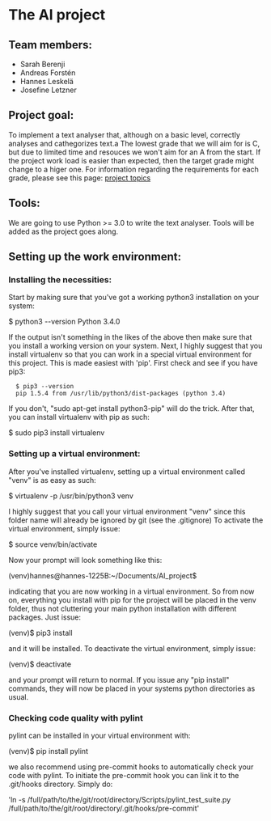  The AI project
================
Team members:
-------------
   * Sarah Berenji
   * Andreas Forstén
   * Hannes Leskelä
   * Josefine Letzner

Project goal:
-------------
To implement a text analyser that, although on a basic level, correctly analyses and cathegorizes text.a
The lowest grade that we will aim for is C, but due to limited time and resouces we won't aim for an A from the start. If the project work load is easier than expected, then the target grade might change to a higer one.
For information regarding the requirements for each grade, please see this page: [project topics](https://www.kth.se/social/course/DD2380/subgroup/ht-2015-ai15/page/topics-4/)

Tools:
------
We are going to use Python >= 3.0 to write the text analyser.
Tools will be added as the project goes along.

Setting up the work environment:
--------------------------------

### Installing the necessities:
Start by making sure that you've got a working python3 installation on your system:

   $ python3 --version
   Python 3.4.0

If the output isn't something in the likes of the above then make sure that you install a working version on your system.
Next, I highly suggest that you install virtualenv so that you can work in a special virtual environment for this project. This is made easiest with 'pip'. First check and see if you have pip3:

      $ pip3 --version
      pip 1.5.4 from /usr/lib/python3/dist-packages (python 3.4)

If you don't, "sudo apt-get install python3-pip" will do the trick. After that, you can install virtualenv with pip as such:

   $ sudo pip3 install virtualenv

### Setting up a virtual environment:

After you've installed virtualenv, setting up a virtual environment called "venv" is as easy as such:

   $ virtualenv -p /usr/bin/python3 venv

I highly suggest that you call your virtual environment "venv" since this folder name will already be ignored by git (see the .gitignore)
To activate the virtual environment, simply issue:

   $ source venv/bin/activate

Now your prompt will look something like this:

   (venv)hannes@hannes-1225B:~/Documents/AI_project$

indicating that you are now working in a virtual environment. So from now on, everything you install with pip for the project will be placed in the venv folder, thus not cluttering your main python installation with different packages. Just issue:

   (venv)$ pip3 install <package-name>

and it will be installed. To deactivate the virtual environment, simply issue:

   (venv)$ deactivate

and your prompt will return to normal. If you issue any "pip install" commands, they will now be placed in your systems python directories as usual. 

### Checking code quality with pylint

pylint can be installed in your virtual environment with:

   (venv)$ pip install pylint

we also recommend using pre-commit hooks to automatically check your code with pylint. To initiate the pre-commit hook you can link it to the .git/hooks directory. Simply do:

'ln -s /full/path/to/the/git/root/directory/Scripts/pylint_test_suite.py /full/path/to/the/git/root/directory/.git/hooks/pre-commit'
